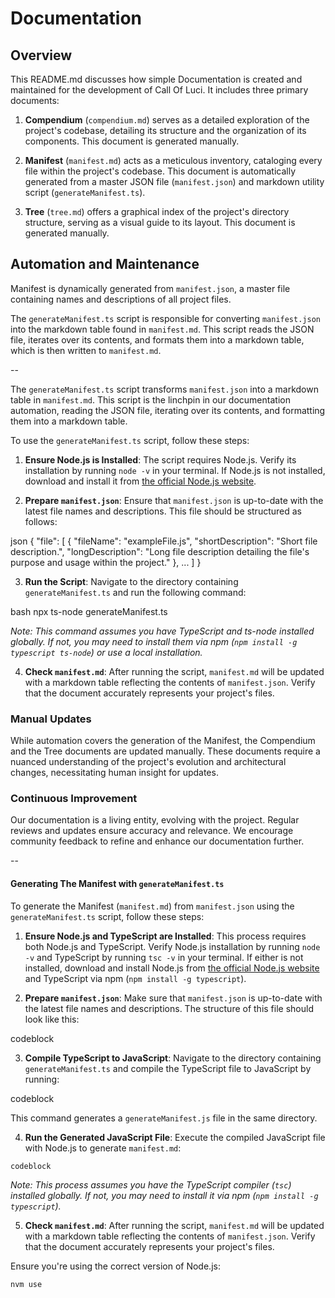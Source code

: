 # Documentation

## Overview

This README.md discusses how simple Documentation is created and maintained for the development of
Call Of Luci. It includes three primary documents:

1. **Compendium** (`compendium.md`) serves as a detailed exploration of the project's codebase,
   detailing its structure and the organization of its components. This document is generated manually.

2. **Manifest** (`manifest.md`) acts as a meticulous inventory, cataloging every file within the
   project's codebase. This document is automatically generated from a master JSON file
(`manifest.json`) and markdown utility script (`generateManifest.ts`).

3. **Tree** (`tree.md`) offers a graphical index of the project's directory structure, serving as a
   visual guide to its layout. This document is generated manually.

## Automation and Maintenance

Manifest is dynamically generated from `manifest.json`, a master file containing names and descriptions of all project files. 

The `generateManifest.ts` script is responsible for converting `manifest.json` into the markdown
table found in `manifest.md`. This script reads the JSON file, iterates over its contents, and
formats them into a markdown table, which is then written to `manifest.md`.

--

The `generateManifest.ts` script transforms `manifest.json` into a markdown table in `manifest.md`. This script is the linchpin in our documentation automation, reading the JSON file, iterating over its contents, and formatting them into a markdown table.

To use the `generateManifest.ts` script, follow these steps:

1. **Ensure Node.js is Installed**: The script requires Node.js. Verify its installation by running `node -v` in your terminal. If Node.js is not installed, download and install it from [the official Node.js website](https://nodejs.org/).

2. **Prepare `manifest.json`**: Ensure that `manifest.json` is up-to-date with the latest file names and descriptions. This file should be structured as follows:

json
{
"file": [
{
"fileName": "exampleFile.js",
"shortDescription": "Short file description.",
"longDescription": "Long file description detailing the file's purpose and usage within the project."
},
...
]
}


3. **Run the Script**: Navigate to the directory containing `generateManifest.ts` and run the following command:

bash
npx ts-node generateManifest.ts


*Note: This command assumes you have TypeScript and ts-node installed globally. If not, you may need to install them via npm (`npm install -g typescript ts-node`) or use a local installation.*

4. **Check `manifest.md`**: After running the script, `manifest.md` will be updated with a markdown table reflecting the contents of `manifest.json`. Verify that the document accurately represents your project's files.

### Manual Updates

While automation covers the generation of the Manifest, the Compendium and the Tree documents are updated manually. These documents require a nuanced understanding of the project's evolution and architectural changes, necessitating human insight for updates.

### Continuous Improvement

Our documentation is a living entity, evolving with the project. Regular reviews and updates ensure accuracy and relevance. We encourage community feedback to refine and enhance our documentation further.

--

#### Generating The Manifest with `generateManifest.ts`

To generate the Manifest (`manifest.md`) from `manifest.json` using the `generateManifest.ts` script, follow these steps:

1. **Ensure Node.js and TypeScript are Installed**: This process requires both Node.js and TypeScript. Verify Node.js installation by running `node -v` and TypeScript by running `tsc -v` in your terminal. If either is not installed, download and install Node.js from [the official Node.js website](https://nodejs.org/) and TypeScript via npm (`npm install -g typescript`).

2. **Prepare `manifest.json`**: Make sure that `manifest.json` is up-to-date with the latest file names and descriptions. The structure of this file should look like this:

codeblock

3. **Compile TypeScript to JavaScript**: Navigate to the directory containing `generateManifest.ts` and compile the TypeScript file to JavaScript by running:

codeblock

This command generates a `generateManifest.js` file in the same directory.

4. **Run the Generated JavaScript File**: Execute the compiled JavaScript file with Node.js to generate `manifest.md`:

```codeblock```


*Note: This process assumes you have the TypeScript compiler (`tsc`) installed globally. If not, you may need to install it via npm (`npm install -g typescript`).*

5. **Check `manifest.md`**: After running the script, `manifest.md` will be updated with a markdown table reflecting the contents of `manifest.json`. Verify that the document accurately represents your project's files.

Ensure you're using the correct version of Node.js:

```bash
nvm use
```